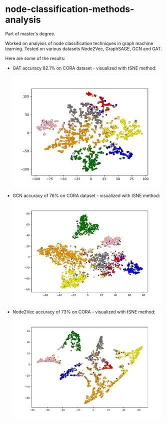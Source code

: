# node-classification-methods-analysis

Part of master's degree.

Worked on analyisis of node classification techniques in graph machine learning. Tested on various datasets Node2Vec, GraphSAGE, GCN and GAT.


Here are some of the results:

- GAT accuracy 82.1% on CORA dataset - visualized with tSNE method:

   ![](https://github.com/antoniofilipovic/node-classification-methods-analysis/blob/master/images/gat_cora_82_1.png)
   
- GCN accuracy of 76% on CORA dataset - visualized with tSNE method:
   ![](https://github.com/antoniofilipovic/node-classification-methods-analysis/blob/master/images/gcn_cora_76.png)
   
- Node2Vec accuracy of 73% on CORA - visualized with tSNE method:
   ![](https://github.com/antoniofilipovic/node-classification-methods-analysis/blob/master/images/node2vec_73_4_a.png)
